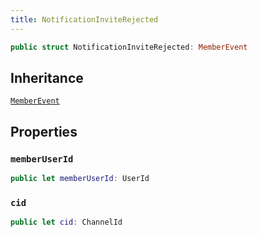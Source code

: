 ```yaml
---
title: NotificationInviteRejected
---
```


``` swift
public struct NotificationInviteRejected: MemberEvent 
```

## Inheritance

[`MemberEvent`](../member-event)

## Properties

### `memberUserId`

``` swift
public let memberUserId: UserId
```

### `cid`

``` swift
public let cid: ChannelId
```
